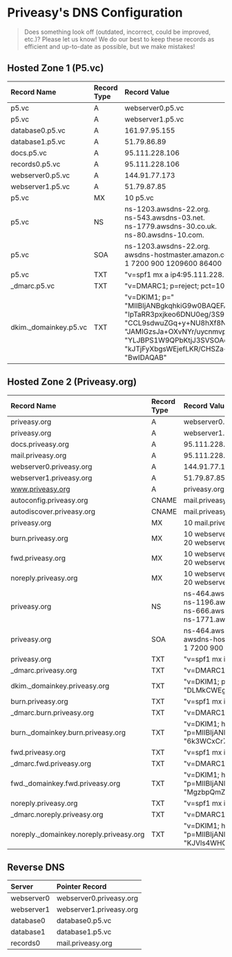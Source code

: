 # Priveasy's DNS Configuration

> Does something look off (outdated, incorrect, could be improved, etc.)? Please let us know! We do our best to keep these records as efficient and up-to-date as possible, but we make mistakes!

## Hosted Zone 1 (P5.vc)

|Record Name|Record Type|Record Value|TTL|Alias|Routing Policy|Differentiator|
| :------------ | :------------ | :------------ | :------------ | :------------ | :------------ | :------------ |
|p5.vc|A|webserver0.p5.vc||Yes|Weighted|200|
|p5.vc|A|webserver1.p5.vc||Yes|Weighted|50|
|database0.p5.vc|A|161.97.95.155|10800|No|Simple||
|database1.p5.vc|A|51.79.86.89|10800|No|Simple||
|docs.p5.vc|A|95.111.228.106|10800|No|Simple||
|records0.p5.vc|A|95.111.228.106|10800|No|Simple||
|webserver0.p5.vc|A|144.91.77.173|10800|No|Simple||
|webserver1.p5.vc|A|51.79.87.85|10800|No|Simple||
|p5.vc|MX|10 p5.vc|10800|No|Simple||
|p5.vc|NS|ns-1203.awsdns-22.org.<br>ns-543.awsdns-03.net.<br>ns-1779.awsdns-30.co.uk.<br>ns-80.awsdns-10.com.|172800|No|Simple||
|p5.vc|SOA|ns-1203.awsdns-22.org.<br>awsdns-hostmaster.amazon.com.<br>1 7200 900 1209600 86400|900|No|Simple||
|p5.vc|TXT|"v=spf1 mx a ip4:95.111.228.106/32 include:mail.priveasy.org -all"|10800|No|Simple||
|_dmarc.p5.vc|TXT|"v=DMARC1; p=reject; pct=100"|10800|No|Simple||
|dkim._domainkey.p5.vc|TXT|"v=DKIM1; p=" "MIIBIjANBgkqhkiG9w0BAQEFAAOCAQ8AMIIBCgKCAQEAv9R4IlEitEo4pyyir8G2" "IpTaRR3pxjkeo6DNU0eg/3S9rDZrblhCE43N9nBPrMLAuK5HvkCHS339ZCAe0JJm" "CCL9sdwuZGq+y+NU8hXf8NMQaj0LdtDXcpD7op21/nYtdV9vPGNhmKib2lEcEv4I" "JAMIGzsJa+OXvNYr/uycnmvpSUB1pBnkhmFcBRv542Si3XAG2oSUKSpxvgTnVHb+" "YLJBPS1W9QPbKtjJ3SVSOAdtHTHLyi567FX1pnJ83lUQPmeoeyx9eFb15t2Qpcb+" "kJTjFyXbgsWEjefLKR/CHSZa+IOctWm6pKCcnjz7Gs3F3Nh6om78XxvqY41Hiiz4" "BwIDAQAB"|3600|No|Simple||

## Hosted Zone 2 (Priveasy.org)

|Record Name|Record Type|Record Value|TTL|Alias|Routing Policy|Differentiator|
| :------------ | :------------ | :------------ | :------------ | :------------ | :------------ | :------------ |
|priveasy.org|A|webserver0.priveasy.org||Yes|Weighted|200|
|priveasy.org|A|webserver1.priveasy.org||Yes|Weighted|50|
|docs.priveasy.org|A|95.111.228.106|10800|No|Simple||
|mail.priveasy.org|A|95.111.228.106|10800|No|Simple||
|webserver0.priveasy.org|A|144.91.77.173|10800|No|Simple||
|webserver1.priveasy.org|A|51.79.87.85|10800|No|Simple||
|www.priveasy.org|A|priveasy.org||Yes|Simple||
|autoconfig.priveasy.org|CNAME|mail.priveasy.org|172800|No|Simple||
|autodiscover.priveasy.org|CNAME|mail.priveasy.org|172800|No|Simple||
|priveasy.org|MX|10 mail.priveasy.org|10800|No|Simple||
|burn.priveasy.org|MX|10 webserver0.priveasy.org<br>20 webserver1.priveasy.org|10800|No|Simple||
|fwd.priveasy.org|MX|10 webserver0.priveasy.org<br>20 webserver1.priveasy.org|10800|No|Simple||
|noreply.priveasy.org|MX|10 webserver0.priveasy.org<br>20 webserver1.priveasy.org|10800|No|Simple||
|priveasy.org|NS|ns-464.awsdns-58.com.<br>ns-1196.awsdns-21.org.<br>ns-666.awsdns-19.net.<br>ns-1771.awsdns-29.co.uk.|172800|No|Simple||
|priveasy.org|SOA|ns-464.awsdns-58.com.<br>awsdns-hostmaster.amazon.com.<br>1 7200 900 1209600 86400|900|No|Simple||
|priveasy.org|TXT|"v=spf1 mx ip4:95.111.228.106/32 a:mail.priveasy.org -all"|10800|No|Simple||
|_dmarc.priveasy.org|TXT|"v=DMARC1; p=reject; pct=100"|10800|No|Simple||
|dkim._domainkey.priveasy.org|TXT|"v=DKIM1; p=" "MIIBIjANBgkqhkiG9w0BAQEFAAOCAQ8AMIIBCgKCAQEA5ZkEOUmGaca90Sp7vR+i" "phizRphdgBIX2hjFahEyMZUx/2wmMWTi6KQ+3ZZxZ84D2J102s2KZpgqgfS/aCw6" "gVQIe1SPD1Uey0NWBXzr3EeLobHKQU5Ojj2TDfGJi8lg3N8ldAyFZXdaB9ZQlXXT" "DLMkCWEgpL9xv0HoRvzIp/PHuIPAWLIvaVPYe3PiLjrD9iGYqSFnWsIBEY4ZwDDL" "XC2WBzIfDEWNuHB6YPuE2aLKOtI9b6obzp6/bt26HzPuuc6tDSi7P4WUaEHbMRte" "l20b4K8s8E6N7CW/kGn8WAZuNvFl9l3RFTyN75OslwEncyD+UyP1YF/+BjITT+0c" "DwIDAQAB"|3600|No|Simple||
|burn.priveasy.org|TXT|"v=spf1 mx ip4:144.91.77.173/32 ip4:51.79.87.85/32 a:webserver0.priveasy.org a:webserver1.priveasy.org -all"|10800|No|Simple||
|_dmarc.burn.priveasy.org|TXT|"v=DMARC1; p=reject; pct=100"|10800|No|Simple||
|burn._domainkey.burn.priveasy.org|TXT|"v=DKIM1; h=sha256; k=rsa; " "p=MIIBIjANBgkqhkiG9w0BAQEFAAOCAQ8AMIIBCgKCAQEAtmiRDQJZ/KlQR4K2zEjFfuwPfiOtjilRAaHQWk8GNTpJjimvD2FGgBYWxFvBecQdQaoSOEVo5QBt/B78K+Y+XBr6bQpV5vgnZvVWL0zDqAKhL4wcDZY+tloj8YL2EyeLEJqc8QB5Lke0+uOIPb7XlhGQuHFebjVSBZiKvhCtE4tMcDQbZMkSq42hFBBDk086V827qmStLEnIaL" "6k3WCxCr7XKK8///dSB+JOHbm1DPKbhXjJrzGQPA1Ousxphjlxe2oaf3YkjB4+2ov4zsCG82HLn5r0rv5J87ULqZMf/NkDPsU6wYPFvF/VYwm6DXMvJqU2kkbXghHJXKMgKP4QTQIDAQAB"|3600|No|Simple||
|fwd.priveasy.org|TXT|"v=spf1 mx ip4:144.91.77.173/32 ip4:51.79.87.85/32 a:webserver0.priveasy.org a:webserver1.priveasy.org -all"|10800|No|Simple||
|_dmarc.fwd.priveasy.org|TXT|"v=DMARC1; p=reject; pct=100"|10800|No|Simple||
|fwd._domainkey.fwd.priveasy.org|TXT|"v=DKIM1; h=sha256; k=rsa; " "p=MIIBIjANBgkqhkiG9w0BAQEFAAOCAQ8AMIIBCgKCAQEA3BKefZHmhxDkr0dZuFLq4Bc7+CgV+20zdzhHtHJlsnIsOP13uXvJpyGYMnML4lyiJM6Xlb3aF/urDLR5k7LJluL1gc+T5rcGTjeiUUx4bHYGXbZ1o3rRbb48A8E1RONt7MZ9mJ9/S2FbQn1Sq8PDnaUnpzZweFUumooPxG5LDlofKwu54soJBxYhmyQdw1V5PtaFQpHa9a8SFr" "MgzbpQmZR8FVgPqaELa416rPdmw/UzPNh5tGQrdusYVOcKuQX52UEYmj1AKcuyY1KZ2HP/lF97q7rJU3I1JgXYQyZ/pffRX6QAIBQSMDrKS9mNeJr+L8mxxT2DEmO/eyprdI3UjwIDAQAB"|3600|No|Simple||
|noreply.priveasy.org|TXT|"v=spf1 mx ip4:144.91.77.173/32 ip4:51.79.87.85/32 a:webserver0.priveasy.org a:webserver1.priveasy.org -all"|10800|No|Simple||
|_dmarc.noreply.priveasy.org|TXT|"v=DMARC1; p=reject; pct=100"|10800|No|Simple||
|noreply._domainkey.noreply.priveasy.org|TXT|"v=DKIM1; h=sha256; k=rsa; " "p=MIIBIjANBgkqhkiG9w0BAQEFAAOCAQ8AMIIBCgKCAQEA+LmqHQxD/SaB3cxVasZlPqEJbnyqARy1/OpbFH9V6KfSX+rGVEQqV0gHDjGH22hCkd0PgzWSOjRnpDhR/AfT1EyFqf3PFtdUxuZFwr6uDg1hzcZP10wV/h5YqLr07L/avPZ/KdvL2Kdi1DYL9n+BEZQ2VouDLDl4iQxZSUKMZF1L9BXtReHMTlrFhRdGsjjTBJekWVAhnMcLE2" "KJVls4WHCWsOni6TljcnxAxLqEdRnL1rNrIrxDQwsBxqvqNGKL8L6KudyfK6Z9TKNnq4PMFStkIb50QVX9jc9IE8xu4Is3AJYlSNVkNZw7Yczc4hL7wSXS7DKX0EP3C3pg7p3CYQIDAQAB"|3600|No|Simple||

## Reverse DNS

|Server|Pointer Record|
| :------------ | :------------ |
|webserver0|webserver0.priveasy.org|
|webserver1|webserver1.priveasy.org|
|database0|database0.p5.vc|
|database1|database1.p5.vc|
|records0|mail.priveasy.org|
